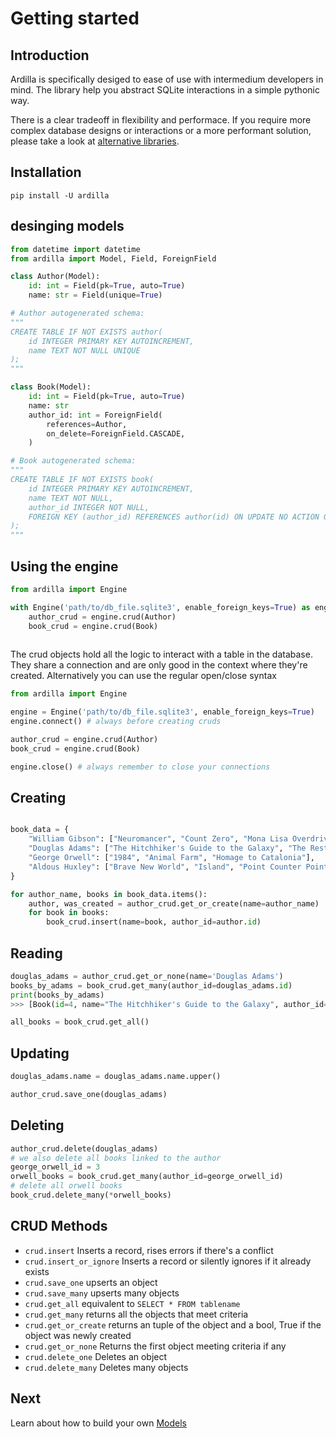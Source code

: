 # Getting started

## Introduction

Ardilla is specifically desiged to ease of use with intermedium developers in mind. 
The library help you abstract SQLite interactions in a simple pythonic way.

There is a clear tradeoff in flexibility and performace. If you require more complex database designs or interactions or a more performant solution, please take a look at [alternative libraries](../ardilla_alternatives.md).

## Installation

```
pip install -U ardilla
```

## desinging models

```py
from datetime import datetime
from ardilla import Model, Field, ForeignField

class Author(Model):
    id: int = Field(pk=True, auto=True)
    name: str = Field(unique=True)

# Author autogenerated schema:
"""
CREATE TABLE IF NOT EXISTS author(
    id INTEGER PRIMARY KEY AUTOINCREMENT,
    name TEXT NOT NULL UNIQUE
);
"""

class Book(Model):
    id: int = Field(pk=True, auto=True)
    name: str
    author_id: int = ForeignField(
        references=Author, 
        on_delete=ForeignField.CASCADE,
    )

# Book autogenerated schema:
"""
CREATE TABLE IF NOT EXISTS book(
    id INTEGER PRIMARY KEY AUTOINCREMENT,
    name TEXT NOT NULL,
    author_id INTEGER NOT NULL,
    FOREIGN KEY (author_id) REFERENCES author(id) ON UPDATE NO ACTION ON DELETE CASCADE
);
"""
```

## Using the engine

```py
from ardilla import Engine

with Engine('path/to/db_file.sqlite3', enable_foreign_keys=True) as engine:
    author_crud = engine.crud(Author)
    book_crud = engine.crud(Book)
    
```

The crud objects hold all the logic to interact with a table in the database.
They share a connection and are only good in the context where they're created.
Alternatively you can use the regular open/close syntax

```py
from ardilla import Engine

engine = Engine('path/to/db_file.sqlite3', enable_foreign_keys=True)
engine.connect() # always before creating cruds

author_crud = engine.crud(Author)
book_crud = engine.crud(Book)

engine.close() # always remember to close your connections

```

## Creating

```py

book_data = {
    "William Gibson": ["Neuromancer", "Count Zero", "Mona Lisa Overdrive"],
    "Douglas Adams": ["The Hitchhiker's Guide to the Galaxy", "The Restaurant at the End of the Universe", "Life, the Universe and Everything", "So Long, and Thanks for All the Fish"],
    "George Orwell": ["1984", "Animal Farm", "Homage to Catalonia"],
    "Aldous Huxley": ["Brave New World", "Island", "Point Counter Point"]
}

for author_name, books in book_data.items():
    author, was_created = author_crud.get_or_create(name=author_name)
    for book in books:
        book_crud.insert(name=book, author_id=author.id)

```

## Reading
```py
douglas_adams = author_crud.get_or_none(name='Douglas Adams')
books_by_adams = book_crud.get_many(author_id=douglas_adams.id)
print(books_by_adams)
>>> [Book(id=4, name="The Hitchhiker's Guide to the Galaxy", author_id=2), Book(id=5, name='The Restaurant at the End of the Universe', author_id=2), Book(id=6, name='Life, the Universe and Everything', author_id=2), Book(id=7, name='So Long, and Thanks for All the Fish', author_id=2)]

all_books = book_crud.get_all()

```

## Updating

```py
douglas_adams.name = douglas_adams.name.upper()

author_crud.save_one(douglas_adams)

```

## Deleting

```py
author_crud.delete(douglas_adams)
# we also delete all books linked to the author
george_orwell_id = 3
orwell_books = book_crud.get_many(author_id=george_orwell_id)
# delete all orwell books 
book_crud.delete_many(*orwell_books)
```

## CRUD Methods

- `crud.insert` Inserts a record, rises errors if there's a conflict
- `crud.insert_or_ignore` Inserts a record or silently ignores if it already exists
- `crud.save_one` upserts an object
- `crud.save_many` upserts many objects
- `crud.get_all` equivalent to `SELECT * FROM tablename`
- `crud.get_many` returns all the objects that meet criteria
- `crud.get_or_create` returns an tuple of the object and a bool, True if the object was newly created
- `crud.get_or_none` Returns the first object meeting criteria if any
- `crud.delete_one` Deletes an object
- `crud.delete_many` Deletes many objects


## Next

Learn about how to build your own [Models](models.md)